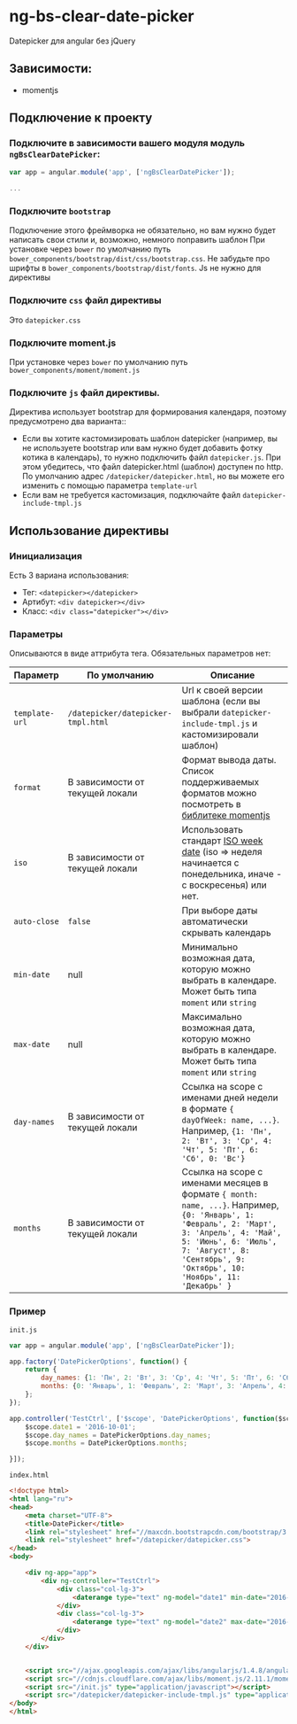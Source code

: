 # ng-bs-clear-date-picker
Datepicker для angular без jQuery

## Зависимости:
* momentjs

## Подключение к проекту

### Подключите в зависимости вашего модуля модуль `ngBsClearDatePicker`:
```javascript
var app = angular.module('app', ['ngBsClearDatePicker']);

...
```

### Подключите `bootstrap`
Подключение этого фреймворка не обязательно, но вам нужно будет написать свои стили и, возможно, немного поправить шаблон
При установке через `bower` по умолчанию путь `bower_components/bootstrap/dist/css/bootstrap.css`. Не забудьте про шрифты в `bower_components/bootstrap/dist/fonts`. Js не нужно для директивы

### Подключите `css` файл директивы
Это `datepicker.css`

### Подключите moment.js
При установке через `bower` по умолчанию путь `bower_components/moment/moment.js`

### Подключите `js` файл директивы.
Директива использует bootstrap для формирования календаря, поэтому предусмотрено два варианта::
* Если вы хотите кастомизировать шаблон datepicker (например, вы не используете bootstrap или вам нужно будет добавить фотку котика в календарь), то нужно подключить файл `datepicker.js`. При этом убедитесь, что файл datepicker.html (шаблон) доступен по http. По умолчанию адрес `/datepicker/datepicker.html`, но вы можете его изменить с помощью параметра `template-url`
* Если вам не требуется кастомизация, подключайте файл `datepicker-include-tmpl.js`

## Использование директивы

### Инициализация
Есть 3 вариана использования:
* Тег: `<datepicker></datepicker>`
* Артибут: `<div datepicker></div>`
* Класс: `<div class="datepicker"></div>`

### Параметры
Описываются в виде аттрибута тега. Обязательных параметров нет:

|Параметр|По умолчанию|Описание|
|---|---|---|
|`template-url`     |`/datepicker/datepicker-tmpl.html`   |Url к своей версии шаблона (если вы выбрали `datepicker-include-tmpl.js` и кастомизировали шаблон)|
|`format`           |В зависимости от текущей локали      |Формат вывода даты. Список поддерживаемых форматов можно посмотреть в [библитеке momentjs](http://momentjs.com/docs/#/displaying/)|
|`iso`              |В зависимости от текущей локали      |Использовать стандарт [ISO week date](https://en.wikipedia.org/wiki/ISO_week_date) (iso => неделя начинается с понедельника, иначе - с воскресенья) или нет.|
|`auto-close`       |`false`                              |При выборе даты автоматически скрывать календарь|
|`min-date`         |null                                 |Минимально возможная дата, которую можно выбрать в календаре. Может быть типа `moment` или `string`|
|`max-date`         |null                                 |Максимально возможная дата, которую можно выбрать в календаре. Может быть типа `moment` или `string`|
|`day-names`        |В зависимости от текущей локали      |Ссылка на scope с именами дней недели в формате `{ dayOfWeek: name, ...}`. Например, `{1: 'Пн', 2: 'Вт', 3: 'Ср', 4: 'Чт', 5: 'Пт', 6: 'Сб', 0: 'Вс'}`|
|`months`           |В зависимости от текущей локали      |Ссылка на scope с именами месяцев в формате `{ month: name, ...}`. Например, `{0: 'Январь', 1: 'Февраль', 2: 'Март', 3: 'Апрель', 4: 'Май', 5: 'Июнь', 6: 'Июль', 7: 'Август', 8: 'Сентябрь', 9: 'Октябрь', 10: 'Ноябрь', 11: 'Декабрь' }`|


### Пример
`init.js`
```javascript
var app = angular.module('app', ['ngBsClearDatePicker']);

app.factory('DatePickerOptions', function() {
    return {
        day_names: {1: 'Пн', 2: 'Вт', 3: 'Ср', 4: 'Чт', 5: 'Пт', 6: 'Сб', 0: 'Вс'},
        months: {0: 'Январь', 1: 'Февраль', 2: 'Март', 3: 'Апрель', 4: 'Май', 5: 'Июнь', 6: 'Июль', 7: 'Август', 8: 'Сентябрь', 9: 'Октябрь', 10: 'Ноябрь', 11: 'Декабрь' }
    };
});

app.controller('TestCtrl', ['$scope', 'DatePickerOptions', function($scope, DatePickerOptions) {
    $scope.date1 = '2016-10-01';
    $scope.day_names = DatePickerOptions.day_names;
    $scope.months = DatePickerOptions.months;

}]);
```

`index.html`
```html
<!doctype html>
<html lang="ru">
<head>
    <meta charset="UTF-8">
    <title>DatePicker</title>
    <link rel="stylesheet" href="//maxcdn.bootstrapcdn.com/bootstrap/3.3.6/css/bootstrap.min.css">
    <link rel="stylesheet" href="/datepicker/datepicker.css">
</head>
<body>

    <div ng-app="app">
        <div ng-controller="TestCtrl">
            <div class="col-lg-3">
                <daterange type="text" ng-model="date1" min-date="2016-01-01" data-format="DD.MM.YYYY" auto-close="true" day-names="day_names" months="months"></daterange>
            </div>
            <div class="col-lg-3">
                <daterange type="text" ng-model="date2" max-date="2016-01-20" data-format="DD.MM.YYYY" ng-init="date2 = '2016-01-05'" auto-close="true"></daterange>
            </div>
        </div>
    </div>


    <script src="//ajax.googleapis.com/ajax/libs/angularjs/1.4.8/angular.min.js" type="application/javascript"></script>
    <script src="//cdnjs.cloudflare.com/ajax/libs/moment.js/2.11.1/moment.js" type="application/javascript"></script>
    <script src="/init.js" type="application/javascript"></script>
    <script src="/datepicker/datepicker-include-tmpl.js" type="application/javascript"></script>
</body>
</html>
```
